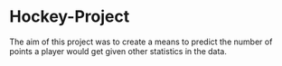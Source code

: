 # Hockey-Project
The aim of this project was to create a means to predict the number of points a player would get given other statistics in the data.

